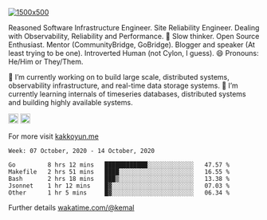 [![1500x500](https://user-images.githubusercontent.com/536449/87228151-7d711200-c39f-11ea-9cd5-a511464c430f.jpeg "Kemal Akkoyun")](https://github.com/kakkoyun)

<!--
**kakkoyun/kakkoyun** is a ✨ _special_ ✨ repository because its `README.md` (this file) appears on your GitHub profile.

Here are some ideas to get you started:

- 🔭 I’m currently working on ...
- 🌱 I’m currently learning ...
- 👯 I’m looking to collaborate on ...
- 🤔 I’m looking for help with ...
- 💬 Ask me about ...
- 📫 How to reach me: ...
- 😄 Pronouns: ...
- ⚡ Fun fact: ...
-->



Reasoned Software Infrastructure Engineer. Site Reliability Engineer. Dealing with Observability, Reliability and Performance. 
🤔 Slow thinker. Open Source Enthusiast. Mentor (CommunityBridge, GoBridge). Blogger and speaker (At least trying to be one). 
Introverted Human (not Cylon, I guess). 😄 Pronouns: He/Him or They/Them.

🔭 I’m currently working on to build large scale, distributed systems, observability infrastructure, and real-time data storage systems.
🌱 I’m currently learning internals of timeseries databases, distributed systems and building highly available systems.

[<img src="https://cdn2.iconfinder.com/data/icons/social-media-2285/512/1_Twitter_colored_svg-32.png" alt="twitter" width="20"/>](https://twitter.com/kkakkoyun)
[<img src="https://cdn2.iconfinder.com/data/icons/social-media-2285/512/1_Linkedin_unofficial_colored_svg-32.png" alt="linkedin" width="20"/>](https://www.linkedin.com/in/kakkoyun)

For more visit [kakkoyun.me](https://kakkoyun.me)

<!--START_SECTION:waka-->
```text
Week: 07 October, 2020 - 14 October, 2020

Go         8 hrs 12 mins   ████████████░░░░░░░░░░░░░   47.57 % 
Makefile   2 hrs 51 mins   ████░░░░░░░░░░░░░░░░░░░░░   16.55 % 
Bash       2 hrs 18 mins   ███▒░░░░░░░░░░░░░░░░░░░░░   13.38 % 
Jsonnet    1 hr 12 mins    █▓░░░░░░░░░░░░░░░░░░░░░░░   07.03 % 
Other      1 hr 5 mins     █▓░░░░░░░░░░░░░░░░░░░░░░░   06.34 % 
```
<!--END_SECTION:waka-->

Further details [wakatime.com/@kemal](https://wakatime.com/@kemal)
